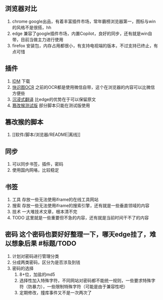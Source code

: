 ## 浏览器对比
1. chrome google出品，有着丰富插件市场，常年霸榜浏览器第一，图标与win的风格不是很搭，hh
2. edge 兼容了google插件市场，内置Copilot，良好的同步，还有就是win自带，目前当做主力进行使用
3. firefox 安装包，内存占用都很小，有支持电视端的版本，不过支持已终止，有点可惜

## 插件
1. [IDM](https://microsoftedge.microsoft.com/addons/detail/idm-integration-module/llbjbkhnmlidjebalopleeepgdfgcpec) 下载
2. [快识图OCR](https://microsoftedge.microsoft.com/addons/detail/hbmcleikdildhbafhemlfhajchgllgin) 之前的OCR都是使用微信自带，这个在浏览器的内容可以比微信方便些
3. [沉浸式翻译](https://microsoftedge.microsoft.com/addons/detail/%E6%B2%89%E6%B5%B8%E5%BC%8F%E7%BF%BB%E8%AF%91-%E5%8F%8C%E8%AF%AD%E5%AF%B9%E7%85%A7%E7%BD%91%E9%A1%B5%E7%BF%BB%E8%AF%91-pdf%E6%96%87%E6%A1%A3%E7%BF%BB%E8%AF%91/amkbmndfnliijdhojkpoglbnaaahippg) 比edge的优势在于可以保留原文
4. [篡改猴测试版](https://microsoftedge.microsoft.com/addons/detail/tampermonkey-beta/fcmfnpggmnlmfebfghbfnillijihnkoh) 部分脚本只能在测试版使用

## 篡改猴的脚本
1. [[软件/脚本/浏览器/README|离线]]

## 同步
1. 可以同步书签，插件，密码
2. 使用国内网咯，比较稳定

## 书签
1. 工具 存放一些无法使用iframe的在线工具网站
2. 搜索 存放一些无法使用iframe的搜索引擎，还有就是一些垂直领域的内容
3. 技术 一大堆技术文章，根本清不完
4. TODO 这里就是一些重要但不急的内容，还有就是当前时间干不了的内容

## 密码 这个密码也要好好整理一下，哪天edge挂了，难以想象后果 #标题/TODO
1. 计划对密码进行管理分类
2. 分成两类密码，区分为是否涉及到钱
3. 密码的选择
   1. 8+位，加盐的md5
   2. 选择性加入特殊字符，不同网站对密码都不能统一规则，一些要求特殊字符（防暴力），一些限制特殊字符（可能是由于兼容性吧）
   3. 定期修改，撞库事件又不是一次两次了
